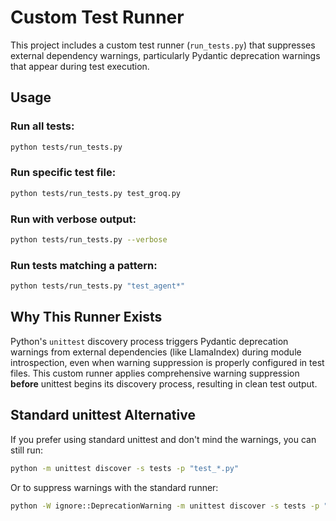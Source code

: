 # Custom Test Runner

This project includes a custom test runner (`run_tests.py`) that suppresses external dependency warnings, particularly Pydantic deprecation warnings that appear during test execution.

## Usage

### Run all tests:
```bash
python tests/run_tests.py
```

### Run specific test file:
```bash
python tests/run_tests.py test_groq.py
```

### Run with verbose output:
```bash
python tests/run_tests.py --verbose
```

### Run tests matching a pattern:
```bash
python tests/run_tests.py "test_agent*"
```

## Why This Runner Exists

Python's `unittest` discovery process triggers Pydantic deprecation warnings from external dependencies (like LlamaIndex) during module introspection, even when warning suppression is properly configured in test files. This custom runner applies comprehensive warning suppression **before** unittest begins its discovery process, resulting in clean test output.

## Standard unittest Alternative

If you prefer using standard unittest and don't mind the warnings, you can still run:
```bash
python -m unittest discover -s tests -p "test_*.py"
```

Or to suppress warnings with the standard runner:
```bash
python -W ignore::DeprecationWarning -m unittest discover -s tests -p "test_*.py"
```
